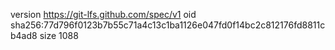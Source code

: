 version https://git-lfs.github.com/spec/v1
oid sha256:77d796f0123b7b55c71a4c13c1ba1126e047fd0f14bc2c812176fd8811cb4ad8
size 1088
